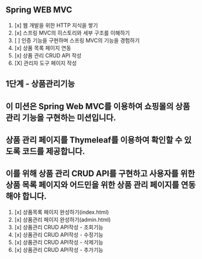 ## Spring WEB MVC
1. [x] 웹 개발을 위한 HTTP 지식을 쌓기
2. [x] 스프링 MVC의 히스토리와 세부 구조를 이해하기
3. [ ] 인증 기능을 구현하며 스프링 MVC의 기능을 경험하기
4. [x] 상품 목록 페이지 연동
5. [x] 상품 관리 CRUD API 작성
6. [X] 관리자 도구 페이지 작성

## 1단계 - 상품관리기능
## 이 미션은 Spring Web MVC를 이용하여 쇼핑몰의 상품 관리 기능을 구현하는 미션입니다.
## 상품 관리 페이지를 Thymeleaf를 이용하여 확인할 수 있도록 코드를 제공합니다.
## 이를 위해 상품 관리 CRUD API를 구현하고 사용자를 위한 상품 목록 페이지와 어드민을 위한 상품 관리 페이지를 연동해야 합니다.
1. [x] 상품목록 페이지 완성하기(index.html)
2. [x] 상품관리 페이지 완성하기(admin.html)
3. [x] 상품관리 CRUD API작성 - 조회기능
4. [x] 상품관리 CRUD API작성 - 수정기능
5. [x] 상품관리 CRUD API작성 - 삭제기능
6. [x] 상품관리 CRUD API작성 - 추가기능
